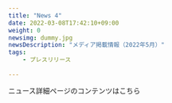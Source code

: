 ```yaml
---
title: "News 4"
date: 2022-03-08T17:42:10+09:00
weight: 0
newsimg: dummy.jpg
newsDescription: "メディア掲載情報（2022年5月）"
tags:
    - プレスリリース
 
---
```


ニュース詳細ページのコンテンツはこちら